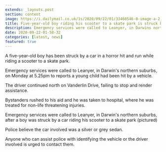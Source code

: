 ```yaml
---
extends: _layouts.post
section: content
image: https://i.dailymail.co.uk/1s/2020/09/22/01/33460546-0-image-a-2_1600735012167.jpg 
title: Five-year-old boy riding his scooter to a skate park is struck by a car in a horror hit and run  
description: Emergency services were called to Leanyer, in Darwins northern suburbs, on Monday at 5.25pm to reports a young child had been hit by a vehicle.  
date: 2020-09-22-01-58-32 
categories: [latest, news] 
featured: true 
--- 
```

A five-year-old boy has been struck by a car in a horror hit and run while riding a scooter to a skate park. 

Emergency services were called to Leanyer, in Darwin's northern suburbs, on Monday at 5.25pm to reports a young child had been hit by a vehicle.  

The driver continued north on Vanderlin Drive, failing to stop and render assistance.

Bystanders rushed to his aid and he was taken to hospital, where he was treated for non-life threatening injuries. 

Emergency services were called to Leanyer, in Darwin's northern suburbs, after a boy was struck by a car riding his scooter to a skate park (pictured) 

Police believe the car involved was a silver or grey sedan. 

Anyone who can assist police with identifying the vehicle or the driver involved is urged to contact them.

